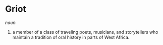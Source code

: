 # Griot

*noun*

1. a member of a class of traveling poets, musicians, and storytellers who maintain a tradition of oral history in parts of West Africa.
